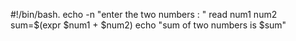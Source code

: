 #!/bin/bash.
echo -n "enter the two numbers : "
read num1 num2
sum=$(expr $num1 + $num2)
echo "sum of two numbers is $sum"
